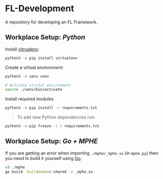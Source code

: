 # FL-Development
A repository for developing an FL Framework.

## Workplace Setup: *Python*

Install [vitrualenv](https://packaging.python.org/guides/installing-using-pip-and-virtual-environments/):
```bash
python3 -m pip install virtualenv
```

Create a virtual environment:
```bash
python3 -m venv venv

# Activate virutal environment
source ./venv/bin/activate
```

Install required modules
```bash
python3 -m pip install -r requirements.txt
```
> To add new Python dependencies run:
```bash
python3 -m pip freeze -l > requirements.txt
```

## Workplace Setup: *Go + MPHE*

If you are getting an error when importing `./mphe/_mphe.so` (in `mphe.py`) then you need to build it yourself using [Go](https://golang.org/doc/install).
```bash
cd ./mphe
go build -buildmode=c-shared -o _mphe.so
```
